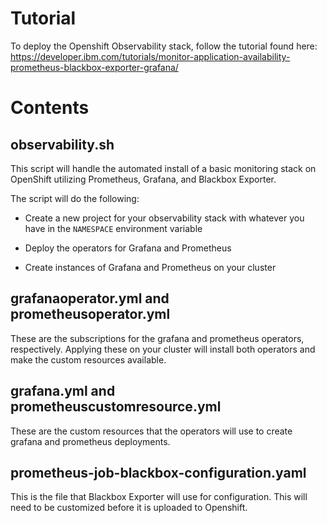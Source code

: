 # Tutorial

To deploy the Openshift Observability stack, follow the tutorial found here: https://developer.ibm.com/tutorials/monitor-application-availability-prometheus-blackbox-exporter-grafana/

# Contents

## observability.sh
This script will handle the automated install of a basic monitoring stack on OpenShift utilizing Prometheus, Grafana, and Blackbox Exporter.

The script will do the following:

- Create a new project for your observability stack with whatever you have in the `NAMESPACE` environment variable

- Deploy the operators for Grafana and Prometheus

- Create instances of Grafana and Prometheus on your cluster


## grafanaoperator.yml and prometheusoperator.yml
These are the subscriptions for the grafana and prometheus operators, respectively. Applying these on your cluster will install both operators and make the custom resources available.

## grafana.yml and prometheuscustomresource.yml
These are the custom resources that the operators will use to create grafana and prometheus deployments.

## prometheus-job-blackbox-configuration.yaml
This is the file that Blackbox Exporter will use for configuration. This will need to be customized before it is uploaded to Openshift.

